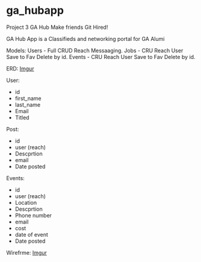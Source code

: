 # ga_hubapp

Project 3 GA Hub
Make friends Git Hired!

GA Hub App is a Classifieds and networking portal for GA Alumi

Models:
Users - Full CRUD Reach Messaaging.
Jobs - CRU Reach User Save to Fav Delete by id.
Events - CRU Reach User Save to Fav Delete by id.

ERD:
[Imgur](http://i.imgur.com/jEpWjGc.png)

User:

- id
- first_name
- last_name
- Email
- Titled

Post:

- id
- user (reach)
- Descprtion
- email
- Date posted

Events:

- id
- user (reach)
- Location
- Descprtion
- Phone number
- email
- cost
- date of event
- Date posted



Wirefrme:
[Imgur](http://i.imgur.com/V7EtP6x.jpg)